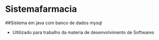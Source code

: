 ﻿# Sistemafarmacia
##Sistema em java com banco de dados mysql
- Ultilizado para trabalho da materia de desenvolvimento de Softwares

